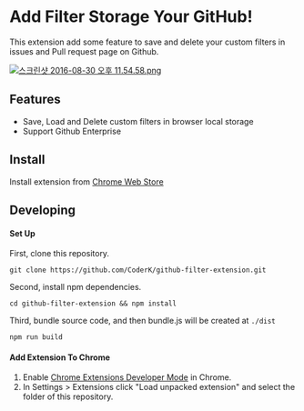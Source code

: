 Add Filter Storage Your GitHub!
==============

This extension add some feature to save and delete your custom filters in issues and Pull request page on Github.

[![스크린샷 2016-08-30 오후 11.54.58.png](https://s22.postimg.org/8ts6mdo41/2016_08_30_11_54_58.png)](https://postimg.org/image/v5pzfrn7x/)

## Features

- Save, Load and Delete custom filters in browser local storage
- Support Github Enterprise

## Install

Install extension from [Chrome Web Store](https://chrome.google.com/webstore/detail/github-filter-extension/bbhcplmmihjdibppeeajmombokhcfakk?hl=ko)

## Developing

#### Set Up

First, clone this repository.
``` 
git clone https://github.com/CoderK/github-filter-extension.git
```

Second, install npm dependencies.
```
cd github-filter-extension && npm install
```

Third, bundle source code, and then bundle.js will be created at ```./dist``` 
```
npm run build
```

#### Add Extension To Chrome

1. Enable [Chrome Extensions Developer Mode](https://developer.chrome.com/extensions/faq#faq-dev-01) in Chrome.
2. In Settings > Extensions click "Load unpacked extension" and select the folder of this repository.
